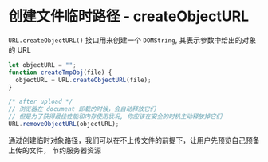 # 创建文件临时路径 - createObjectURL

`URL.createObjectURL()` 接口用来创建一个 `DOMString`, 其表示参数中给出的对象的 URL

```js
let objectURL = "";
function createTmpObj(file) {
  objectURL = URL.createObjectURL(file);
}

/* after upload */
// 浏览器在 document 卸载的时候，会自动释放它们
// 但是为了获得最佳性能和内存使用状况, 你应该在安全的时机主动释放掉它们
URL.removeObjectURL(objectURL);
```

通过创建临时对象路径，我们可以在不上传文件的前提下，让用户先预览自己预备上传的文件， 节约服务器资源
